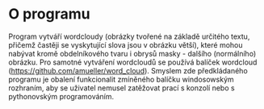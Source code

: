 # O programu

Program vytváří wordcloudy (obrázky tvořené na základě určitého textu, přičemž častěji se vyskytující slova jsou v obrázku větší), které mohou nabývat kromě obdelníkového tvaru i obrysů masky - dalšího (normálního) obrázku. Pro samotné vytváření wordcloudů se používá balíček wordcloud (https://github.com/amueller/word_cloud). Smyslem zde předkládaného programu je obalení funkcionalit zmíněného balíčku windosowským rozhraním, aby se uživatel nemusel zatěžovat prací s konzolí nebo s pythonovským programováním. 